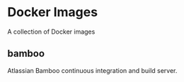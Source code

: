 Docker Images
=============

A collection of Docker images

bamboo
------
Atlassian Bamboo continuous integration and build server.


